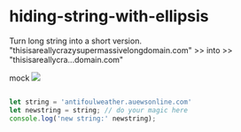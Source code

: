 # hiding-string-with-ellipsis
Turn long string into a short version. "thisisareallycrazysupermassivelongdomain.com" >> into >> "thisisareallycra...domain.com"

mock
![](https://github.com/sodiumhalogenteam/hiding-string-with-ellipsis/blob/master/assets/images/example-mock.png?raw=true)

```javascript

let string = 'antifoulweather.auewsonline.com'
let newstring = string; // do your magic here
console.log('new string:' newstring);

```
